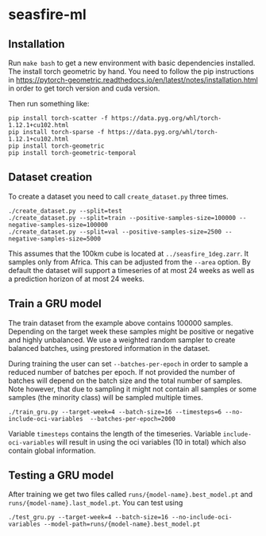 # seasfire-ml

## Installation 

Run `make bash` to get a new environment with basic dependencies installed. 
The install torch geometric by hand. You need to follow the pip instructions 
in https://pytorch-geometric.readthedocs.io/en/latest/notes/installation.html in 
order to get torch version and cuda version. 

Then run something like:

```
pip install torch-scatter -f https://data.pyg.org/whl/torch-1.12.1+cu102.html
pip install torch-sparse -f https://data.pyg.org/whl/torch-1.12.1+cu102.html
pip install torch-geometric
pip install torch-geometric-temporal
```

## Dataset creation 

To create a dataset you need to call `create_dataset.py` three times. 

```
./create_dataset.py --split=test
./create_dataset.py --split=train --positive-samples-size=100000 --negative-samples-size=100000
./create_dataset.py --split=val --positive-samples-size=2500 --negative-samples-size=5000
```

This assumes that the 100km cube is located at `../seasfire_1deg.zarr`. It samples only from Africa. This 
can be adjusted from the `--area` option. By default the dataset will support a timeseries of at most 24 weeks
as well as a prediction horizon of at most 24 weeks.

## Train a GRU model 

The train dataset from the example above contains 100000 samples. Depending on the target week these samples 
might be positive or negative and highly unbalanced. We use a weighted random sampler to create balanced batches, using 
prestored information in the dataset. 

During training the user can set `--batches-per-epoch` in order to sample a reduced number of batches per epoch. 
If not provided the number of batches will depend on the batch size and the total number of samples. Note however, 
that due to sampling it might not contain all samples or some samples (the minority class) will be sampled multiple 
times.

```
./train_gru.py --target-week=4 --batch-size=16 --timesteps=6 --no-include-oci-variables  --batches-per-epoch=2000
```

Variable `timesteps` contains the length of the timeseries. Variable `include-oci-variables` will result in using 
the oci variables (10 in total) which also contain global information.

## Testing a GRU model 

After training we get two files called `runs/{model-name}.best_model.pt` and `runs/{model-name}.last_model.pt`. You 
can test using 

```
./test_gru.py --target-week=4 --batch-size=16 --no-include-oci-variables --model-path=runs/{model-name}.best_model.pt
```

